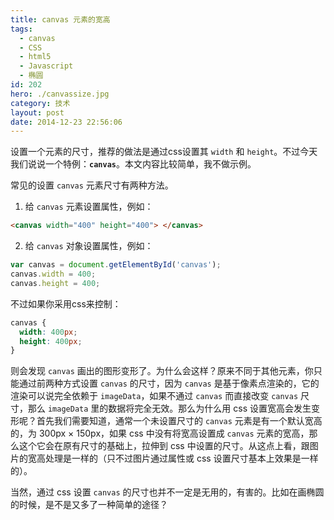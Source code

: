 ```yaml
---
title: canvas 元素的宽高
tags:
  - canvas
  - CSS
  - html5
  - Javascript
  - 椭圆
id: 202
hero: ./canvassize.jpg
category: 技术
layout: post
date: 2014-12-23 22:56:06
---
```


设置一个元素的尺寸，推荐的做法是通过css设置其 `width` 和 `height`。不过今天我们说说一个特例：**`canvas`**。本文内容比较简单，我不做示例。

常见的设置 `canvas` 元素尺寸有两种方法。

1. 给 `canvas` 元素设置属性，例如：

```html
<canvas width="400" height="400"> </canvas>
```

2. 给 `canvas` 对象设置属性，例如：

```javascript
var canvas = document.getElementById('canvas');
canvas.width = 400;
canvas.height = 400;
```

不过如果你采用css来控制：

```css
canvas {
  width: 400px;
  height: 400px;
}
```

则会发现 `canvas` 画出的图形变形了。为什么会这样？原来不同于其他元素，你只能通过前两种方式设置 `canvas` 的尺寸，因为 `canvas` 是基于像素点渲染的，它的渲染可以说完全依赖于 `imageData`，如果不通过 `canvas` 而直接改变 `canvas` 尺寸，那么 `imageData` 里的数据将完全无效。那么为什么用 css 设置宽高会发生变形呢？首先我们需要知道，通常一个未设置尺寸的 `canvas` 元素是有一个默认宽高的，为 300px &times; 150px，如果 css 中没有将宽高设置成 `canvas` 元素的宽高，那么这个它会在原有尺寸的基础上，拉伸到 css 中设置的尺寸。从这点上看，跟图片的宽高处理是一样的（只不过图片通过属性或 css 设置尺寸基本上效果是一样的）。

当然，通过 css 设置 `canvas` 的尺寸也并不一定是无用的，有害的。比如在画椭圆的时候，是不是又多了一种简单的途径？
